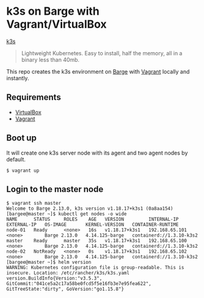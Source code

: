 # k3s on Barge with Vagrant/VirtualBox

[k3s](https://github.com/rancher/k3s)

> Lightweight Kubernetes. Easy to install, half the memory, all in a binary less than 40mb.

This repo creates the k3s environment on [Barge](https://github.com/bargees/barge-os) with [Vagrant](https://www.vagrantup.com/) locally and instantly.

## Requirements

- [VirtualBox](https://www.virtualbox.org/)
- [Vagrant](https://www.vagrantup.com/)

## Boot up

It will create one k3s server node with its agent and two agent nodes by default.

```
$ vagrant up
```

## Login to the master node

```
$ vagrant ssh master
Welcome to Barge 2.13.0, k3s version v1.18.17+k3s1 (0a8aa154)
[bargee@master ~]$ kubectl get nodes -o wide
NAME      STATUS     ROLES    AGE   VERSION         INTERNAL-IP      EXTERNAL-IP   OS-IMAGE       KERNEL-VERSION   CONTAINER-RUNTIME
node-01   Ready      <none>   16s   v1.18.17+k3s1   192.168.65.101   <none>        Barge 2.13.0   4.14.125-barge   containerd://1.3.10-k3s2
master    Ready      master   35s   v1.18.17+k3s1   192.168.65.100   <none>        Barge 2.13.0   4.14.125-barge   containerd://1.3.10-k3s2
node-02   NotReady   <none>   0s    v1.18.17+k3s1   192.168.65.102   <none>        Barge 2.13.0   4.14.125-barge   containerd://1.3.10-k3s2
[bargee@master ~]$ helm version
WARNING: Kubernetes configuration file is group-readable. This is insecure. Location: /etc/rancher/k3s/k3s.yaml
version.BuildInfo{Version:"v3.5.3", GitCommit:"041ce5a2c17a58be0fcd5f5e16fb3e7e95fea622", GitTreeState:"dirty", GoVersion:"go1.15.8"}
```
